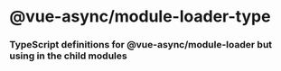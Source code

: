 # @vue-async/module-loader-type

### TypeScript definitions for @vue-async/module-loader but using in the child modules


